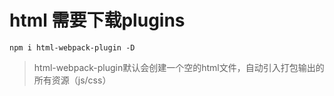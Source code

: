 # html 需要下载plugins


` npm i html-webpack-plugin -D `
> html-webpack-plugin默认会创建一个空的html文件，自动引入打包输出的所有资源（js/css） 
